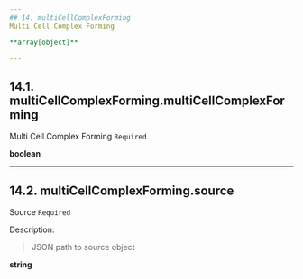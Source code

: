 ```yaml
---
## 14. multiCellComplexForming
Multi Cell Complex Forming  

**array[object]**

---
```

## 14.1. multiCellComplexForming.multiCellComplexForming
Multi Cell Complex Forming  `Required`

**boolean**

---
## 14.2. multiCellComplexForming.source
Source  `Required`

Description:
> JSON path to source object  

**string**
